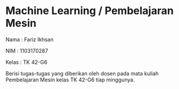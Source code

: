 # **Machine Learning / Pembelajaran Mesin**

Nama  : Fariz Ikhsan

NIM   : 1103170287

Kelas : TK 42-G6

Berisi tugas-tugas yang diberikan oleh dosen pada mata kuliah Pembelajaran Mesin kelas TK 42-G6 tiap minggunya.
